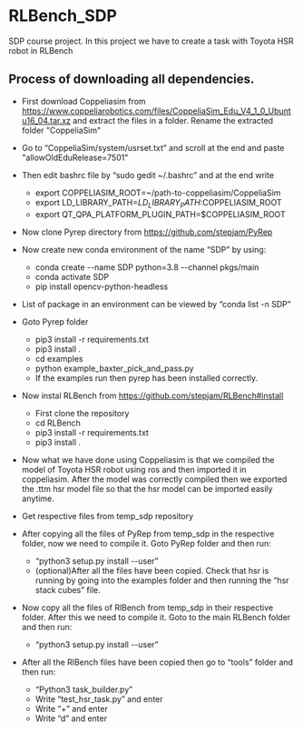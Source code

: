 # RLBench_SDP
SDP course project. In this project we have to create a task with Toyota HSR robot in RLBench

## Process of downloading all dependencies.

- First download Coppeliasim from https://www.coppeliarobotics.com/files/CoppeliaSim_Edu_V4_1_0_Ubuntu16_04.tar.xz and extract the files in a folder. Rename the extracted folder "CoppeliaSim"

- Go to “CoppeliaSim/system/usrset.txt” and scroll at the end and paste "allowOldEduRelease=7501"

- Then edit bashrc file by “sudo gedit ~/.bashrc” and at the end write
    - export COPPELIASIM_ROOT=~/path-to-coppeliasim/CoppeliaSim
    - export LD_LIBRARY_PATH=$LD_LIBRARY_PATH:$COPPELIASIM_ROOT
    - export QT_QPA_PLATFORM_PLUGIN_PATH=$COPPELIASIM_ROOT

- Now clone Pyrep directory from https://github.com/stepjam/PyRep
- Now create new conda environment of the name “SDP” by using: 
    - conda create --name SDP python=3.8 --channel pkgs/main
    - conda activate SDP
    - pip install opencv-python-headless

- List of package in an environment can be viewed by “conda list -n SDP”
- Goto Pyrep folder
    - pip3 install -r requirements.txt
    - pip3 install .
    - cd examples
    - python example_baxter_pick_and_pass.py
    - If the examples run then pyrep has been installed correctly.

- Now instal RLBench from https://github.com/stepjam/RLBench#install
    - First clone the repository
    - cd RLBench
    - pip3 install -r requirements.txt
    - pip3 install .

- Now what we have done using Coppeliasim is that we compiled the model of Toyota HSR robot using ros and then imported it in coppeliasim. After the model was correctly compiled then we exported the .ttm hsr model file so that the hsr model can be imported easily anytime.

- Get respective files from temp_sdp repository


- After copying all the files of PyRep from temp_sdp in the respective folder, now we need to compile it. Goto PyRep folder and then run:
    - “python3 setup.py install --user”
    - (optional)After all the files have been copied. Check that hsr is running by going into the examples folder and then running the “hsr stack cubes” file.

- Now copy all the files of RlBench from temp_sdp in their respective folder. After this we need to compile it. Goto to the main RLBench folder and then run:
    - “python3 setup.py install --user”


- After all the RlBench files have been copied then go to “tools” folder and then run:
    - “Python3 task_builder.py”
    - Write “test_hsr_task.py” and enter
    - Write “+” and enter
    - Write “d” and enter
